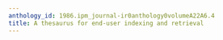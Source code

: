 ```yaml
---
anthology_id: 1986.ipm_journal-ir0anthology0volumeA22A6.4
title: A thesaurus for end-user indexing and retrieval
---
```

